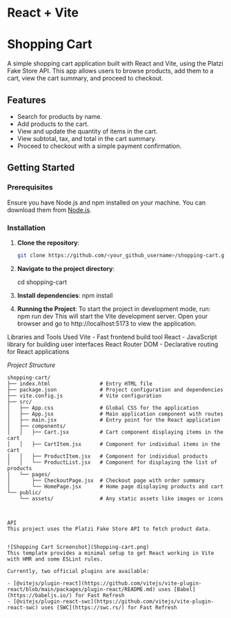 # React + Vite
# Shopping Cart

A simple shopping cart application built with React and Vite, using the Platzi Fake Store API. This app allows users to browse products, add them to a cart, view the cart summary, and proceed to checkout.

## Features

- Search for products by name.
- Add products to the cart.
- View and update the quantity of items in the cart.
- View subtotal, tax, and total in the cart summary.
- Proceed to checkout with a simple payment confirmation.

## Getting Started

### Prerequisites

Ensure you have Node.js and npm installed on your machine. You can download them from [Node.js](https://nodejs.org/).

### Installation

1. **Clone the repository**:

   ```bash
   git clone https://github.com/<your_github_username>/shopping-cart.git

2. **Navigate to the project directory**:

    cd shopping-cart


3. **Install dependencies**:
    npm install

4. **Running the Project**:
    To start the project in development mode, run:
        npm run dev
    This will start the Vite development server. Open your browser and go to http://localhost:5173 to view the application.



Libraries and Tools Used
    Vite - Fast frontend build tool
    React - JavaScript library for building user interfaces
    React Router DOM - Declarative routing for React applications



*Project Structure*
```plaintext
shopping-cart/
├── index.html                # Entry HTML file
├── package.json              # Project configuration and dependencies
├── vite.config.js            # Vite configuration
├── src/
│   ├── App.css               # Global CSS for the application
│   ├── App.jsx               # Main application component with routes
│   ├── main.jsx              # Entry point for the React application
│   ├── components/
│   │   ├── Cart.jsx          # Cart component displaying items in the cart
│   │   ├── CartItem.jsx      # Component for individual items in the cart
│   │   ├── ProductItem.jsx   # Component for individual products
│   │   └── ProductList.jsx   # Component for displaying the list of products
│   └── pages/
│       ├── CheckoutPage.jsx  # Checkout page with order summary
│       └── HomePage.jsx      # Home page displaying products and cart
└── public/
    └── assets/               # Any static assets like images or icons



API
This project uses the Platzi Fake Store API to fetch product data.


![Shopping Cart Screenshot](Shopping-cart.png)
This template provides a minimal setup to get React working in Vite with HMR and some ESLint rules.

Currently, two official plugins are available:

- [@vitejs/plugin-react](https://github.com/vitejs/vite-plugin-react/blob/main/packages/plugin-react/README.md) uses [Babel](https://babeljs.io/) for Fast Refresh
- [@vitejs/plugin-react-swc](https://github.com/vitejs/vite-plugin-react-swc) uses [SWC](https://swc.rs/) for Fast Refresh
